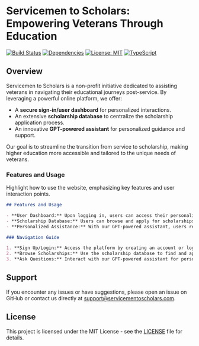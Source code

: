# Servicemen to Scholars: Empowering Veterans Through Education

[![Build Status](https://img.shields.io/badge/build-passing-brightgreen.svg)](URL_TO_BUILD)
[![Dependencies](https://img.shields.io/badge/dependencies-up%20to%20date-brightgreen.svg)](URL_TO_DEPENDENCIES)
[![License: MIT](https://img.shields.io/badge/License-MIT-yellow.svg)](https://opensource.org/licenses/MIT)
[![TypeScript](https://img.shields.io/badge/%3C%2F%3E-TypeScript-blue.svg)](https://www.typescriptlang.org/)

## Overview

Servicemen to Scholars is a non-profit initiative dedicated to assisting veterans in navigating their educational journeys post-service. By leveraging a powerful online platform, we offer:

- A **secure sign-in/user dashboard** for personalized interactions.
- An extensive **scholarship database** to centralize the scholarship application process.
- An innovative **GPT-powered assistant** for personalized guidance and support.

Our goal is to streamline the transition from service to scholarship, making higher education more accessible and tailored to the unique needs of veterans.


### Features and Usage
Highlight how to use the website, emphasizing key features and user interaction points.

```markdown
## Features and Usage

- **User Dashboard:** Upon logging in, users can access their personalized dashboard to manage their scholarship applications and receive recommendations.
- **Scholarship Database:** Users can browse and apply for scholarships through a centralized database, tailored to their eligibility and preferences.
- **Personalized Assistance:** With our GPT-powered assistant, users receive customized guidance and answers to their educational queries.

### Navigation Guide

1. **Sign Up/Login:** Access the platform by creating an account or logging in.
2. **Browse Scholarships:** Use the scholarship database to find and apply for scholarships.
3. **Ask Questions:** Interact with our GPT-powered assistant for personalized support.
```
## Support

If you encounter any issues or have suggestions, please open an issue on GitHub or contact us directly at [support@servicementoscholars.com](mailto:support@servicementoscholars.com).

## License

This project is licensed under the MIT License - see the [LICENSE](LICENSE) file for details.
